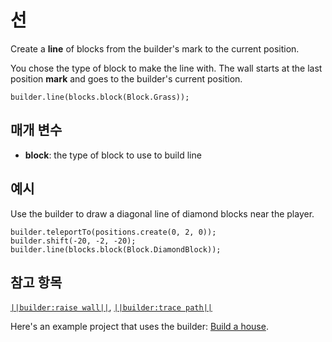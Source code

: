 # 선

Create a **line** of blocks from the builder's mark to the current position.

You chose the type of block to make the line with. The wall starts at the last position **mark** and goes to the builder's current position.

```sig
builder.line(blocks.block(Block.Grass));
```

## 매개 변수

* **block**: the type of block to use to build line

## 예시

Use the builder to draw a diagonal line of diamond blocks near the player.

```blocks
builder.teleportTo(positions.create(0, 2, 0));
builder.shift(-20, -2, -20);
builder.line(blocks.block(Block.DiamondBlock));
```

## 참고 항목

[`||builder:raise wall||`](/reference/builder/raise-wall), [`||builder:trace path||`](/reference/builder/trace-path)

Here's an example project that uses the builder: [Build a house](/examples/house-builder).